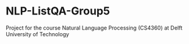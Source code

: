 # NLP-ListQA-Group5
Project for the course Natural Language Processing (CS4360) at Delft University of Technology
